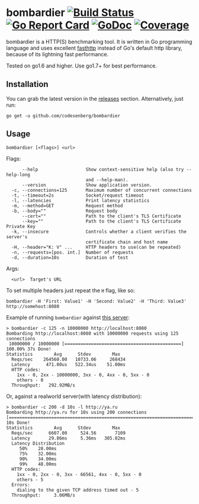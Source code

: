# bombardier [![Build Status](https://travis-ci.org/codesenberg/bombardier.svg?branch=release-1.0)](https://travis-ci.org/codesenberg/bombardier) [![Go Report Card](https://goreportcard.com/badge/gopkg.in/codesenberg/bombardier.v1)](https://goreportcard.com/report/gopkg.in/codesenberg/bombardier.v1) [![GoDoc](https://godoc.org/gopkg.in/codesenberg/bombardier.v1?status.svg)](https://godoc.org/gopkg.in/codesenberg/bombardier.v1) [![Coverage](https://gocover.io/_badge/gopkg.in/codesenberg/bombardier.v1)](https://gocover.io/gopkg.in/codesenberg/bombardier.v1)
bombardier is a HTTP(S) benchmarking tool. It is written in Go programming language and uses excellent [fasthttp](https://github.com/valyala/fasthttp) instead of Go's default http library, because of its lightning fast performance.

Tested on go1.6 and higher. Use go1.7+ for best performance.

## Installation
You can grab the latest version in the [releases](https://github.com/codesenberg/bombardier/releases) section.
Alternatively, just run:

`go get -u github.com/codesenberg/bombardier`

## Usage
```
bombardier [<flags>] <url>
```

Flags:
```
      --help                  Show context-sensitive help (also try --help-long
                              and --help-man).
      --version               Show application version.
  -c, --connections=125       Maximum number of concurrent connections
  -t, --timeout=2s            Socket/request timeout
  -l, --latencies             Print latency statistics
  -m, --method=GET            Request method
  -b, --body=""               Request body
      --cert=""               Path to the client's TLS Certificate
      --key=""                Path to the client's TLS Certificate Private Key
  -k, --insecure              Controls whether a client verifies the server's
                              certificate chain and host name
  -H, --header="K: V" ...     HTTP headers to use(can be repeated)
  -n, --requests=[pos. int.]  Number of requests
  -d, --duration=10s          Duration of test
```
Args:
```
  <url>  Target's URL
```
To set multiple headers just repeat the `H` flag, like so:
```
bombardier -H 'First: Value1' -H 'Second: Value2' -H 'Third: Value3' http://somehost:8080
```
Example of running `bombardier` against [this server](https://godoc.org/github.com/codesenberg/bombardier/cmd/utils/simplebenchserver):
```
> bombardier -c 125 -n 10000000 http://localhost:8080
Bombarding http://localhost:8080 with 10000000 requests using 125 connections
 10000000 / 10000000 [============================================] 100.00% 37s Done!
Statistics        Avg      Stdev        Max
  Reqs/sec    264560.00   10733.06     268434
  Latency      471.00us   522.34us    51.00ms
  HTTP codes:
    1xx - 0, 2xx - 10000000, 3xx - 0, 4xx - 0, 5xx - 0
    others - 0
  Throughput:   292.92MB/s
```
Or, against a realworld server(with latency distribution):
```
> bombardier -c 200 -d 10s -l http://ya.ru
Bombarding http://ya.ru for 10s using 200 connections
[=========================================================================] 10s Done!
Statistics        Avg      Stdev        Max
  Reqs/sec      6607.00     524.56       7109
  Latency       29.86ms     5.36ms   305.02ms
  Latency Distribution
     50%    28.00ms
     75%    32.00ms
     90%    34.00ms
     99%    48.00ms
  HTTP codes:
    1xx - 0, 2xx - 0, 3xx - 66561, 4xx - 0, 5xx - 0
    others - 5
  Errors:
    dialing to the given TCP address timed out - 5
  Throughput:     3.06MB/s
```
